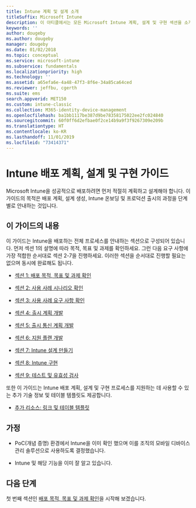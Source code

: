 ```yaml
---
title: Intune 계획 및 설계 소개
titleSuffix: Microsoft Intune
description: 이 아티클에서는 모든 Microsoft Intune 계획, 설계 및 구현 섹션을 소개합니다. 또한 목적/사용 사례 시나리오/요구 사항을 확인하고 출시/통신 계획/지원/테스트/유효성 검사 계획을 작성하는 데 도움이 되는 도구에 대해 설명합니다.
keywords: ''
author: dougeby
ms.author: dougeby
manager: dougeby
ms.date: 01/02/2018
ms.topic: conceptual
ms.service: microsoft-intune
ms.subservice: fundamentals
ms.localizationpriority: high
ms.technology: ''
ms.assetid: a65efa6e-4a48-47f3-8f6e-34a85ca64ced
ms.reviewer: jeffbu, cgerth
ms.suite: ems
search.appverid: MET150
ms.custom: intune-classic
ms.collection: M365-identity-device-management
ms.openlocfilehash: ba1bb1117be387d9be78358175022ee2fc024840
ms.sourcegitcommit: 60f0ff6d2efbae0f2ce14b9a9f3f9267309e209b
ms.translationtype: HT
ms.contentlocale: ko-KR
ms.lasthandoff: 11/01/2019
ms.locfileid: "73414371"
---
```

# <a name="intune-deployment-planning-design-and-implementation-guide"></a>Intune 배포 계획, 설계 및 구현 가이드

Microsoft Intune을 성공적으로 배포하려면 먼저 적절히 계획하고 설계해야 합니다. 이 가이드의 목적은 배포 계획, 설계 생성, Intune 온보딩 및 프로덕션 출시의 과정을 단계별로 안내하는 것입니다.

## <a name="whats-included-in-this-guide"></a>이 가이드의 내용

이 가이드는 Intune을 배포하는 전체 프로세스를 안내하는 섹션으로 구성되어 있습니다. 먼저 섹션 1의 설명에 따라 목적, 목표 및 과제를 확인하세요. 그런 다음 요구 사항에 가장 적합한 순서대로 섹션 2-7을 진행하세요. 이러한 섹션을 순서대로 진행할 필요는 없으며 동시에 완료해도 됩니다.

- [섹션 1: 배포 목적, 목표 및 과제 확인](planning-guide-deployment-goals.md)

- [섹션 2: 사용 사례 시나리오 확인](planning-guide-scenarios.md)

- [섹션 3: 사용 사례 요구 사항 확인](planning-guide-requirements.md)

- [섹션 4: 출시 계획 개발](planning-guide-rollout-plan.md)

- [섹션 5: 출시 통신 계획 개발](planning-guide-communication-plan.md)

- [섹션 6: 지원 플랜 개발](planning-guide-support-plan.md)

- [섹션 7: Intune 설계 만들기](planning-guide-design.md)

- [섹션 8: Intune 구현](planning-guide-onboarding.md)

- [섹션 9: 테스트 및 유효성 검사](planning-guide-test-validation.md)

또한 이 가이드는 Intune 배포 계획, 설계 및 구현 프로세스를 지원하는 데 사용할 수 있는 추가 기술 정보 및 테이블 템플릿도 제공합니다.

- [추가 리소스: 링크 및 테이블 템플릿](planning-guide-resources.md)

## <a name="assumptions"></a>가정

- PoC(개념 증명) 환경에서 Intune을 이미 확인 했으며 이를 조직의 모바일 디바이스 관리 솔루션으로 사용하도록 결정했습니다.

- Intune 및 해당 기능을 이미 잘 알고 있습니다.

## <a name="next-steps"></a>다음 단계

첫 번째 섹션인 [배포 목적, 목표 및 과제 확인](planning-guide-deployment-goals.md)을 시작해 보겠습니다.
